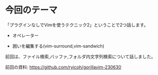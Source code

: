 
# 今回のテーマ


「プラグインなしでVimを使うテクニック2」ということで2つ話します。

* オペレーター

* 囲いを編集する(vim-surround,vim-sandwich)



前回は、ファイル検索,バッファ,フォルダ内文字列検索について話しました。

前回の資料: https://github.com/ryicoh/gorillavim-230630
